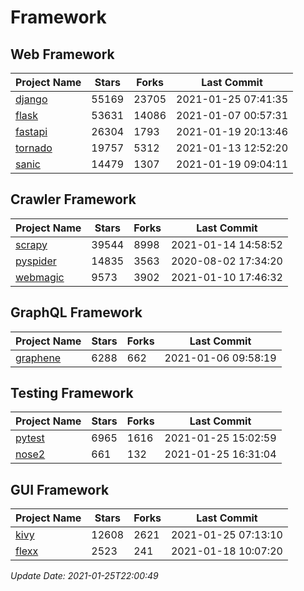 # Framework

## Web Framework
| Project Name | Stars | Forks | Last Commit |
| ------------ | ----- | ----- | ----------- |
| [django](https://github.com/django/django) | 55169 | 23705 | 2021-01-25 07:41:35 |
| [flask](https://github.com/pallets/flask) | 53631 | 14086 | 2021-01-07 00:57:31 |
| [fastapi](https://github.com/tiangolo/fastapi) | 26304 | 1793 | 2021-01-19 20:13:46 |
| [tornado](https://github.com/tornadoweb/tornado) | 19757 | 5312 | 2021-01-13 12:52:20 |
| [sanic](https://github.com/sanic-org/sanic) | 14479 | 1307 | 2021-01-19 09:04:11 |

## Crawler Framework
| Project Name | Stars | Forks | Last Commit |
| ------------ | ----- | ----- | ----------- |
| [scrapy](https://github.com/scrapy/scrapy) | 39544 | 8998 | 2021-01-14 14:58:52 |
| [pyspider](https://github.com/binux/pyspider) | 14835 | 3563 | 2020-08-02 17:34:20 |
| [webmagic](https://github.com/code4craft/webmagic) | 9573 | 3902 | 2021-01-10 17:46:32 |

## GraphQL Framework
| Project Name | Stars | Forks | Last Commit |
| ------------ | ----- | ----- | ----------- |
| [graphene](https://github.com/graphql-python/graphene) | 6288 | 662 | 2021-01-06 09:58:19 |

## Testing Framework
| Project Name | Stars | Forks | Last Commit |
| ------------ | ----- | ----- | ----------- |
| [pytest](https://github.com/pytest-dev/pytest) | 6965 | 1616 | 2021-01-25 15:02:59 |
| [nose2](https://github.com/nose-devs/nose2) | 661 | 132 | 2021-01-25 16:31:04 |

## GUI Framework
| Project Name | Stars | Forks | Last Commit |
| ------------ | ----- | ----- | ----------- |
| [kivy](https://github.com/kivy/kivy) | 12608 | 2621 | 2021-01-25 07:13:10 |
| [flexx](https://github.com/flexxui/flexx) | 2523 | 241 | 2021-01-18 10:07:20 |

*Update Date: 2021-01-25T22:00:49*